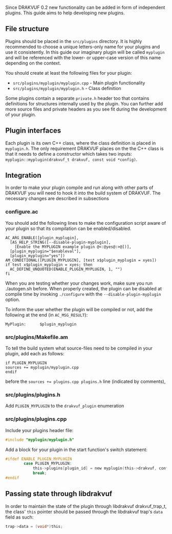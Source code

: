 Since DRAKVUF 0.2 new functionality can be added in form of independent plugins. 
This guide aims to help developing new plugins.

File structure
--------------

Plugins should be placed in the `src/plugins` directory. It is highly recommended to choose a unique letters-only name for your plugins and use it consistently. In this guide our imaginary plugin will be called `myplugin` and will be referenced with the lower- or upper-case version of this name depending on the context. 

You should create at least the following files for your plugin:
  * `src/plugins/myplugin/myplugin.cpp` - Main plugin functionality
  * `src/plugins/myplugin/myplugin.h` - Class definition

Some plugins contain a separate `private.h` header too that contains definitions for structures internally used by the plugin. You can further add more source files and private headers as you see fit during the development of your plugin.

Plugin interfaces
-----------------

Each plugin is its own C++ class, where the class definition is placed in `myplugin.h`. The only requirement DRAKVUF places on the the C++ class is that it needs to define a constructor which takes two inputs: `myplugin::myplugin(drakvuf_t drakvuf, const void *config)`.

Integration
-----------

In order to make your plugin compile and run along with other parts of DRAKVUF you will need to hook it into the build system of DRAKVUF. The necessary changes are described in subsections

### configure.ac

You should add the following lines to make the configuration script aware of your plugin so that its compilation can be enabled/disabled.

```
AC_ARG_ENABLE([plugin_myplugin],
  [AS_HELP_STRING([--disable-plugin-myplugin],
    [Enable the MYPLUGIN example plugin @<:@yes@:>@])],
  [plugin_myplugin="$enableval"],
  [plugin_myplugin="yes"])   
AM_CONDITIONAL([PLUGIN_MYPLUGIN], [test x$plugin_myplugin = xyes])
if test x$plugin_myplugin = xyes; then
  AC_DEFINE_UNQUOTED(ENABLE_PLUGIN_MYPLUGIN, 1, "")
fi
```

When you are testing whether your changes work, make sure you run ./autogen.sh before. When properly created, the plugin can be disabled at compile time by invoking `./configure` with the `--disable-plugin-myplugin` option.

To inform the user whether the plugin will be compiled or not, add the following at the end (in `AC_MSG_RESULT`):

```
MyPlugin:      $plugin_myplugin
```

### src/plugins/Makefile.am

To tell the build system what source-files need to be compiled in your plugin, add each as follows:

```
if PLUGIN_MYPLUGIN
sources += myplugin/myplugin.cpp
endif
```

before the `sources += plugins.cpp plugins.h` line (indicated by comments),

### src/plugins/plugins.h

Add `PLUGIN_MYPLUGIN` to the `drakvuf_plugin` enumeration

### src/plugins/plugins.cpp

Include your plugins header file:

```c
#include "myplugin/myplugin.h"
```

Add a block for your plugin in the start function's switch statement:

```c
#ifdef ENABLE_PLUGIN_MYPLUGIN
        case PLUGIN_MYPLUGIN:
            this->plugins[plugin_id] = new myplugin(this->drakvuf, config);
            break;
#endif
```

Passing state through libdrakvuf
-----------
In order to maintain the state of the plugin through libdrakvuf drakvuf_trap_t, the class' `this` pointer should be passed through the libdrakvuf trap's `data` field as such:

```c
trap->data = (void*)this;
```